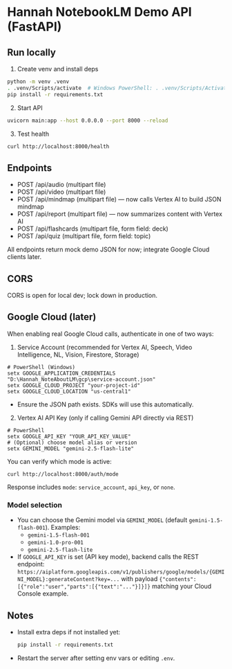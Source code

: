 # Hannah NotebookLM Demo API (FastAPI)

## Run locally

1. Create venv and install deps

```bash
python -m venv .venv
. .venv/Scripts/activate  # Windows PowerShell: . .venv/Scripts/Activate.ps1
pip install -r requirements.txt
```

2. Start API

```bash
uvicorn main:app --host 0.0.0.0 --port 8000 --reload
```

3. Test health

```bash
curl http://localhost:8000/health
```

## Endpoints
- POST /api/audio (multipart file)
- POST /api/video (multipart file)
- POST /api/mindmap (multipart file) — now calls Vertex AI to build JSON mindmap
- POST /api/report (multipart file) — now summarizes content with Vertex AI
- POST /api/flashcards (multipart file, form field: deck)
- POST /api/quiz (multipart file, form field: topic)

All endpoints return mock demo JSON for now; integrate Google Cloud clients later.

## CORS
CORS is open for local dev; lock down in production.

## Google Cloud (later)
When enabling real Google Cloud calls, authenticate in one of two ways:

1) Service Account (recommended for Vertex AI, Speech, Video Intelligence, NL, Vision, Firestore, Storage)

```
# PowerShell (Windows)
setx GOOGLE_APPLICATION_CREDENTIALS "D:\Hannah_NoteAboutLM\gcp\service-account.json"
setx GOOGLE_CLOUD_PROJECT "your-project-id"
setx GOOGLE_CLOUD_LOCATION "us-central1"
```

- Ensure the JSON path exists. SDKs will use this automatically.

2) Vertex AI API Key (only if calling Gemini API directly via REST)

```
# PowerShell
setx GOOGLE_API_KEY "YOUR_API_KEY_VALUE"
# (Optional) choose model alias or version
setx GEMINI_MODEL "gemini-2.5-flash-lite"
```

You can verify which mode is active:

```
curl http://localhost:8000/auth/mode
```

Response includes `mode`: `service_account`, `api_key`, or `none`.

### Model selection
- You can choose the Gemini model via `GEMINI_MODEL` (default `gemini-1.5-flash-001`). Examples:
  - `gemini-1.5-flash-001`
  - `gemini-1.0-pro-001`
  - `gemini-2.5-flash-lite`
- If `GOOGLE_API_KEY` is set (API key mode), backend calls the REST endpoint:
  `https://aiplatform.googleapis.com/v1/publishers/google/models/{GEMINI_MODEL}:generateContent?key=...`
  with payload `{"contents":[{"role":"user","parts":[{"text":"..."}]}]}` matching your Cloud Console example.

## Notes
- Install extra deps if not installed yet:
  ```bash
  pip install -r requirements.txt
  ```
- Restart the server after setting env vars or editing `.env`.

